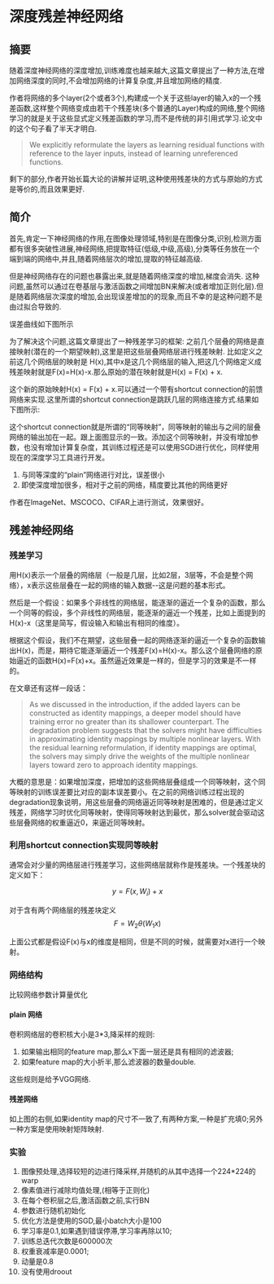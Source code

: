 # 深度残差神经网络

## 摘要
随着深度神经网络的深度增加,训练难度也越来越大,这篇文章提出了一种方法,在增加网络深度的同时,不会增加网络的计算复杂度,并且增加网络的精度.

作者将网络的多个layer(2个或者3个),构建成一个关于这些layer的输入x的一个残差函数,这样整个网络变成由若干个残差块(多个普通的Layer)构成的网络,整个网络学习的就是关于这些显式定义残差函数的学习,而不是传统的非引用式学习.论文中的这个句子看了半天才明白.
> We explicitly reformulate the layers as learning residual functions with reference to the layer inputs, instead of learning unreferenced functions. 

剩下的部分,作者开始长篇大论的讲解并证明,这种使用残差块的方式与原始的方式是等价的,而且效果更好.

## 简介
首先,肯定一下神经网络的作用,在图像处理领域,特别是在图像分类,识别,检测方面都有很多突破性进展,神经网络,把提取特征(低级,中级,高级),分类等任务放在一个端到端的网络中,并且,随着网络层次的增加,提取的特征越高级.

但是神经网络存在的问题也暴露出来,就是随着网络深度的增加,梯度会消失. 这种问题,虽然可以通过在卷基层与激活函数之间增加BN来解决(或者增加正则化层).但是随着网络层次深度的增加,会出现误差增加的的现象,而且不幸的是这种问题不是由过拟合导致的.

误差曲线如下图所示
![]()

为了解决这个问题,这篇文章提出了一种残差学习的框架: 之前几个层叠的网络是直接映射(潜在的一个期望映射),这里是把这些层叠网络层进行残差映射. 比如定义之前这几个网络层的映射是 H(x),其中x是这几个网络层的输入,把这几个网络定义成残差映射就是F(x)=H(x)-x.那么原始的潜在映射就是H(x) = F(x) + x.

这个新的原始映射H(x) = F(x) + x.可以通过一个带有shortcut connection的前馈网络来实现.这里所谓的shortcut connection是跳跃几层的网络连接方式.结果如下图所示:
![]()

这个shortcut connection就是所谓的“同等映射”，同等映射的输出与之间的层叠网络的输出加在一起。跟上面图显示的一致。添加这个同等映射，并没有增加参数，也没有增加计算复杂度，其训练过程还是可以使用SGD进行优化，同样使用现在的深度学习工具进行开发。

1. 与同等深度的“plain”网络进行对比，误差很小
2. 即使深度增加很多，相对于之前的网络，精度要比其他的网络更好

作者在ImageNet、MSCOCO、CIFAR上进行测试，效果很好。

## 残差神经网络

### 残差学习

用H(x)表示一个层叠的网络层（一般是几层，比如2层，3层等，不会是整个网络），x表示这些层叠在一起的网络的输入数据--这是问题的基本形式。

然后是一个假设：如果多个非线性的网络层，能逐渐的逼近一个复杂的函数，那么一个同等的假设，多个非线性的网络层，能逐渐的逼近一个残差，比如上面提到的H(x)-x（这里是简写，假设输入和输出有相同的维度）。

根据这个假设，我们不在期望，这些层叠一起的网络逐渐的逼近一个复杂的函数输出H(x)，而是，期待它能逐渐逼近一个残差F(x)=H(x)-x。那么这个层叠网络的原始逼近的函数H(x)=F(x)+x。虽然逼近效果是一样的，但是学习的效果是不一样的。

在文章还有这样一段话：
> As we discussed in the introduction, if the added layers can be constructed as identity mappings, a deeper model should have training error no greater than its shallower counterpart. The degradation problem suggests that the solvers might have difficulties in approximating identity mappings by multiple nonlinear layers. With the residual learning reformulation, if identity mappings are optimal, the solvers may simply drive the weights of the multiple nonlinear layers toward zero to approach identity mappings.

大概的意思是：如果增加深度，把增加的这些网络层叠组成一个同等映射，这个同等映射的训练误差要比对应的副本误差要小。在之前的网络训练过程出现的degradation现象说明，用这些层叠的网络逼近同等映射是困难的，但是通过定义残差，网络学习时优化同等映射，使得同等映射达到最优，那么solver就会驱动这些层叠网络的权重逼近0，来逼近同等映射。

### 利用shortcut connection实现同等映射
通常会对少量的网络层进行残差学习，这些网络层就称作是残差块。一个残差块的定义如下：

$$ y = F(x, {W_i}) + x $$

对于含有两个网络层的残差块定义
$$F = {W_2}\theta({W_1}x)$$

上面公式都是假设F(x)与x的维度是相同，但是不同的时候，就需要对x进行一个映射。

### 网络结构
比较网络参数计算量优化

#### plain 网络
卷积网络层的卷积核大小是3*3,降采样的规则:
1. 如果输出相同的feature map,那么x下面一层还是具有相同的滤波器;
2. 如果feature map的大小折半,那么滤波器的数量double.

这些规则是给予VGG网络.

#### 残差网络
如上图的右侧,如果identity map的尺寸不一致了,有两种方案,一种是扩充填0;另外一种方案是使用映射矩阵映射.

### 实验
1. 图像预处理,选择较短的边进行降采样,并随机的从其中选择一个224*224的warp
2. 像素值进行减除均值处理,(相等于正则化)
3. 在每个卷积层之后,激活函数之前,实行BN
4. 参数进行随机初始化
5. 优化方法是使用的SGD,最小batch大小是100
6. 学习率是0.1,如果遇到错误停滞,学习率再除以10;
7. 训练总迭代次数是600000次
8. 权重衰减率是0.0001;
9. 动量是0.8
10. 没有使用droout